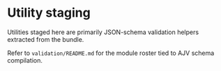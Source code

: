 # Utility staging

Utilities staged here are primarily JSON-schema validation helpers extracted from the bundle.

Refer to `validation/README.md` for the module roster tied to AJV schema compilation.
